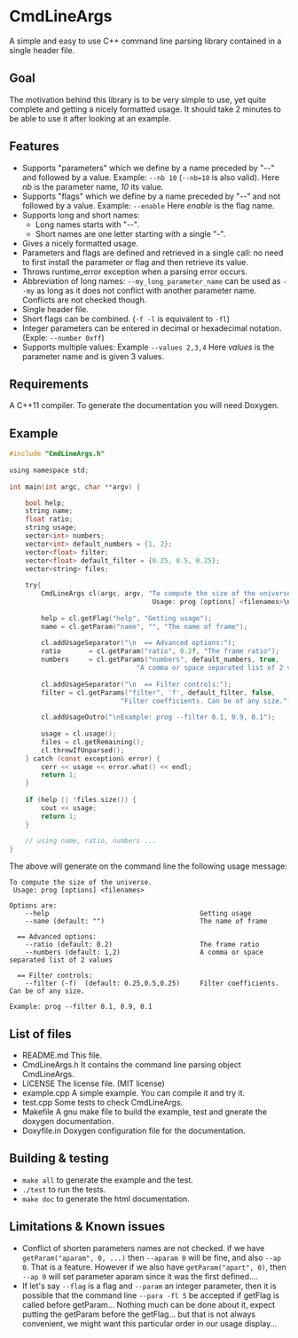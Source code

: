 CmdLineArgs
===========


A simple and easy to use C++ command line parsing library contained in a single header file.


Goal
----
The motivation behind this library is to be very simple to use, yet quite complete and getting a nicely formatted usage.
It should take 2 minutes to be able to use it after looking at an example.


Features
--------
- Supports "parameters" which we define by a name preceded by "--" and followed by a value. Example: `--nb 10` (`--nb=10` is also valid). Here *nb* is the parameter name, *10* its value.
- Supports "flags" which we define by a name preceded by "--" and not followed by a value. Example: `--enable` Here *enable* is the flag name.
- Supports long and short names: 
    - Long names starts with "--".
    - Short names are one letter starting with a single "-".
- Gives a nicely formatted usage.
- Parameters and flags are defined and retrieved in a single call: no need to first install the parameter or flag and then retrieve its value.
- Throws runtime_error exception when a parsing error occurs.
- Abbreviation of long names: `--my_long_parameter_name` can be used as `--my` as long as it does not conflict with another parameter name. Conflicts are not checked though.
- Single header file.
- Short flags can be combined. (`-f -l` is equivalent to `-fl`)
- Integer parameters can be entered in decimal or hexadecimal notation. (Exple: `--number 0xff`)
- Supports multiple values: Example `--values 2,3,4` Here *values* is the parameter name and is given 3 values. 


Requirements
------------
A C++11 compiler.
To generate the documentation you will need Doxygen.


Example
--------
```C
#include "CmdLineArgs.h"
    
using namespace std;
    
int main(int argc, char **argv) {

    bool help;
    string name;
    float ratio;
    string usage;
    vector<int> numbers;
    vector<int> default_numbers = {1, 2};
    vector<float> filter;
    vector<float> default_filter = {0.25, 0.5, 0.25};
    vector<string> files;
    
    try{
        CmdLineArgs cl(argc, argv, "To compute the size of the universe.\n 
                                    Usage: prog [options] <filenames>\n");
                                    
        help = cl.getFlag("help", "Getting usage");
        name = cl.getParam("name", "", "The name of frame");
        
        cl.addUsageSeparator("\n  == Advanced options:");
        ratio       = cl.getParam("ratio", 0.2f, "The frame ratio");
        numbers     = cl.getParams("numbers", default_numbers, true, 
                                "A comma or space separated list of 2 values");
        
        cl.addUsageSeparator("\n  == Filter controls:");
        filter = cl.getParams("filter", 'f', default_filter, false, 
                            "Filter coefficients. Can be of any size.");
        
        cl.addUsageOutro("\nExample: prog --filter 0.1, 0.9, 0.1");
        
        usage = cl.usage();
        files = cl.getRemaining();
        cl.throwIfUnparsed();
    } catch (const exception& error) {
        cerr << usage << error.what() << endl;
        return 1;
    }
    
    if (help || !files.size()) {
        cout << usage;
        return 1;
    }   
    
    // using name, ratio, numbers ...
}
```

The above will generate on the command line the following usage message:

    To compute the size of the universe.
     Usage: prog [options] <filenames>

    Options are:
        --help                                      Getting usage
        --name (default: "")                        The name of frame

      == Advanced options:
        --ratio (default: 0.2)                      The frame ratio
        --numbers (default: 1,2)                    A comma or space separated list of 2 values

      == Filter controls:
        --filter (-f)  (default: 0.25,0.5,0.25)     Filter coefficients. Can be of any size.
        
    Example: prog --filter 0.1, 0.9, 0.1


List of files
-------------
- README.md This file.
- CmdLineArgs.h It contains the command line parsing object CmdLineArgs.
- LICENSE The license file. (MIT license)
- example.cpp A simple example. You can compile it and try it.
- test.cpp Some tests to check CmdLineArgs.
- Makefile A gnu make file to build the example, test and gnerate the doxygen documentation.
- Doxyfile.in Doxygen configuration file for the documentation.


Building & testing
------------------
- `make all` to generate the example and the test.
- `./test` to run the tests.
- `make doc` to generate the html documentation.


Limitations & Known issues
--------------------------
- Conflict of shorten parameters names are not checked.
  if we have `getParam("aparam", 0, ...)`
  then `--aparam 0` will be fine, and also `--ap 0`. That is a feature. However if we also have `getParam("apart", 0)`, then `--ap 0` will set parameter aparam since it was the first defined....
- If let's say `--flag` is a flag and `--param` an integer parameter, then it is possible that the command line `--para -fl 5` be accepted if getFlag is called before getParam...
  Nothing much can be done about it, expect putting the getParam before the getFlag... but that is not always convenient, we might want this particular order in our usage display...

